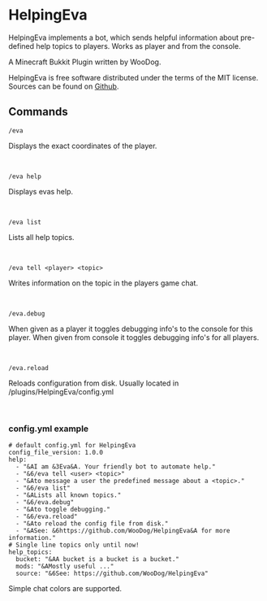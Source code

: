 # HelpingEva

HelpingEva implements a bot, which sends helpful information about 
pre-defined help topics to players. Works as player and from the console.

A Minecraft Bukkit Plugin written by WooDog.

HelpingEva is free software distributed under the terms of the MIT license.
Sources can be found on [Github](https://github.com/WooDog/HelpingEva).

## Commands

    /eva
Displays the exact coordinates of the player.


&nbsp;

    /eva help
Displays evas help.


&nbsp; 

    /eva list
Lists all help topics.


&nbsp; 

    /eva tell <player> <topic>
Writes information on the topic in the players game chat.


&nbsp; 

    /eva.debug
When given as a player it toggles debugging info's to the console for this player.
When given from console it toggles debugging info's for all players.


&nbsp;	 

    /eva.reload
Reloads configuration from disk. 
Usually located in <server home>/plugins/HelpingEva/config.yml


&nbsp; 

### config.yml example
    # default config.yml for HelpingEva
	config_file_version: 1.0.0
	help:
	  - "&AI am &3Eva&A. Your friendly bot to automate help."
	  - "&6/eva tell <user> <topic>"
	  - "&Ato message a user the predefined message about a <topic>."
	  - "&6/eva list"
	  - "&ALists all known topics."
	  - "&6/eva.debug"
	  - "&Ato toggle debugging."
	  - "&6/eva.reload"
	  - "&Ato reload the config file from disk."
	  - "&ASee: &6https://github.com/WooDog/HelpingEva&A for more information."
	# Single line topics only until now!
	help_topics:
	  bucket: "&AA bucket is a bucket is a bucket."
	  mods: "&AMostly useful ..."
	  source: "&6See: https://github.com/WooDog/HelpingEva"  

Simple chat colors are supported.

 